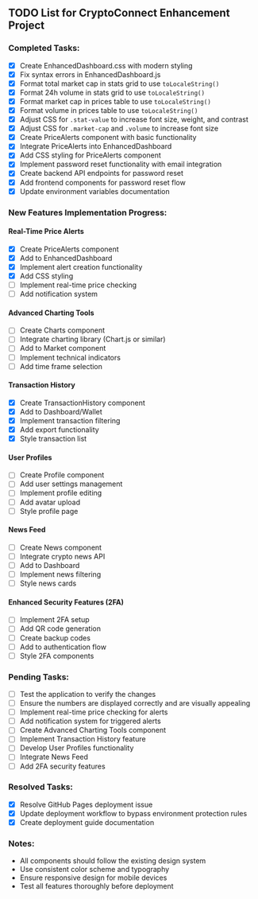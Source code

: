 ## TODO List for CryptoConnect Enhancement Project

### Completed Tasks:
- [x] Create EnhancedDashboard.css with modern styling
- [x] Fix syntax errors in EnhancedDashboard.js
- [x] Format total market cap in stats grid to use `toLocaleString()`
- [x] Format 24h volume in stats grid to use `toLocaleString()`
- [x] Format market cap in prices table to use `toLocaleString()`
- [x] Format volume in prices table to use `toLocaleString()`
- [x] Adjust CSS for `.stat-value` to increase font size, weight, and contrast
- [x] Adjust CSS for `.market-cap` and `.volume` to increase font size
- [x] Create PriceAlerts component with basic functionality
- [x] Integrate PriceAlerts into EnhancedDashboard
- [x] Add CSS styling for PriceAlerts component
- [x] Implement password reset functionality with email integration
- [x] Create backend API endpoints for password reset
- [x] Add frontend components for password reset flow
- [x] Update environment variables documentation

### New Features Implementation Progress:

#### Real-Time Price Alerts
- [x] Create PriceAlerts component
- [x] Add to EnhancedDashboard
- [x] Implement alert creation functionality
- [x] Add CSS styling
- [ ] Implement real-time price checking
- [ ] Add notification system

#### Advanced Charting Tools
- [ ] Create Charts component
- [ ] Integrate charting library (Chart.js or similar)
- [ ] Add to Market component
- [ ] Implement technical indicators
- [ ] Add time frame selection

#### Transaction History
- [x] Create TransactionHistory component
- [x] Add to Dashboard/Wallet
- [x] Implement transaction filtering
- [x] Add export functionality
- [x] Style transaction list

#### User Profiles
- [ ] Create Profile component
- [ ] Add user settings management
- [ ] Implement profile editing
- [ ] Add avatar upload
- [ ] Style profile page

#### News Feed
- [ ] Create News component
- [ ] Integrate crypto news API
- [ ] Add to Dashboard
- [ ] Implement news filtering
- [ ] Style news cards

#### Enhanced Security Features (2FA)
- [ ] Implement 2FA setup
- [ ] Add QR code generation
- [ ] Create backup codes
- [ ] Add to authentication flow
- [ ] Style 2FA components

### Pending Tasks:
- [ ] Test the application to verify the changes
- [ ] Ensure the numbers are displayed correctly and are visually appealing
- [ ] Implement real-time price checking for alerts
- [ ] Add notification system for triggered alerts
- [ ] Create Advanced Charting Tools component
- [ ] Implement Transaction History feature
- [ ] Develop User Profiles functionality
- [ ] Integrate News Feed
- [ ] Add 2FA security features

### Resolved Tasks:
- [x] Resolve GitHub Pages deployment issue
- [x] Update deployment workflow to bypass environment protection rules
- [x] Create deployment guide documentation

### Notes:
- All components should follow the existing design system
- Use consistent color scheme and typography
- Ensure responsive design for mobile devices
- Test all features thoroughly before deployment

